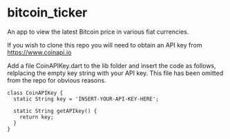 # bitcoin_ticker

An app to view the latest Bitcoin price in various fiat currencies.

If you wish to clone this repo you will need to obtain an API key from https://www.coinapi.io

Add a file CoinAPIKey.dart to the lib folder and insert the code as follows, relplacing the empty key string with your API key. This file has been omitted from the repo for obvious reasons.

```
class CoinAPIKey {
  static String key = 'INSERT-YOUR-API-KEY-HERE';

  static String getAPIkey() {
    return key;
  }
}
```